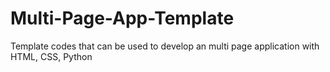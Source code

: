 # Multi-Page-App-Template
Template codes that can be used to develop an multi page application with HTML, CSS, Python
